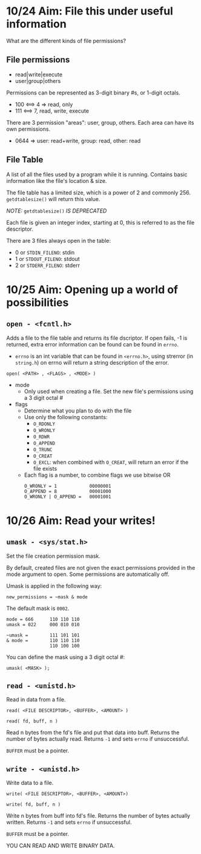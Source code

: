 # 10/24 Aim: File this under useful information

What are the different kinds of file permissions?

## File permissions
* read|write|execute
* user|group|others

Permissions can be represented as 3-digit binary #s, or 1-digit octals.
* 100 <==> 4 => read, only
* 111 <==> 7, read, write, execute

There are 3 permission "areas": user, group, others. Each area can have its own
permissions.
* 0644 => user: read+write, group: read, other: read

## File Table
A list of all the files used by a program while it is running. Contains basic
information like the file's location & size.

The file table has a limited size, which is a power of 2 and commonly 256.
`getdtablesize()` will return this value.

*NOTE:* `getdtablesize()` *IS DEPRECATED*

Each file is given an integer index, starting at 0, this is referred to as the
file descriptor.

There are 3 files always open in the table:
* 0 or `STDIN_FILENO`: stdin
* 1 or `STDOUT_FILENO`: stdout
* 2 or `STDERR_FILENO`: stderr

# 10/25 Aim: Opening up a world of possibilities

## `open - <fcntl.h>`

Adds a file to the file table and returns its file dscriptor.
If open fails, -1 is returned, extra error information can be found
can be found in `errno`.
* `errno` is an int variable that can be found in `<errno.h>`, using
  strerror (in `string.h`) on errno will return a string description
  of the error.

`open( <PATH> , <FLAGS> , <MODE> )`

* mode
  - Only used when creating a file. Set the new file's permissions using a
    3 digit octal #
* flags
  - Determine what you plan to do with the file
  - Use only the following constants:
    * `O_RDONLY`
    * `O_WRONLY`
    * `O_RDWR`
    * `O_APPEND`
    * `O_TRUNC`
    * `O_CREAT`
    * `O_EXCL`: when combined with `O_CREAT`, will return an error if the file
      exists
  - Each flag is a number, to combine flags we use bitwise OR
    ```
    O_WRONLY = 1            00000001
    O_APPEND = 8            00001000
    O_WRONLY | O_APPEND =   00001001
    ```

# 10/26 Aim: Read your writes!

## `umask - <sys/stat.h>`

Set the file creation permission mask.

By default, created files are not given the exact permissions provided in
the mode argument to open. Some permissions are automatically off.

Umask is applied in the following way:
```
new_permissions = ~mask & mode
```
The default mask is `0002`.
```
mode = 666      110 110 110
umask = 022     000 010 010

~umask =        111 101 101
& mode =        110 110 110
                110 100 100
```
You can define the mask using a 3 digit octal #:
```
umask( <MASK> );
```

## `read - <unistd.h>`

Read in data from a file.
```
read( <FILE DESCRIPTOR>, <BUFFER>, <AMOUNT> )

read( fd, buff, n )
```

Read n bytes from the fd's file and put that data into buff. Returns
the number of bytes actually read. Returns `-1` and sets `errno` if unsuccessful.

`BUFFER` must be a pointer.

## `write - <unistd.h>`

Write data to a file.
```
write( <FILE DESCRIPTOR>, <BUFFER>, <AMOUNT>)

write( fd, buff, n )
```

Write n bytes from buff into fd's file. Returns the number of bytes actually
written. Returns `-1` and sets `errno` if unsuccessful.

`BUFFER` must be a pointer.

YOU CAN READ AND WRITE BINARY DATA.

